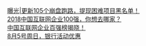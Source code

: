   
[曝光|更新105个崩盘跑路，提现困难项目黑名单！](http://www.dianyue.me/archives/043/w90elj3cygk6067t/)  
[2018中国互联网企业100强，你想去哪家？](http://www.dianyue.me/archives/640/eg7mbqjlu6vchn64/)  
[中国互联网企业百强榜揭晓！](http://www.dianyue.me/archives/613/8kuozjl7keeurkt9/)  
[8月5号周日，银行活动优惠](http://www.dianyue.me/archives/850/ld6x8qkmdw1qr9l3/)